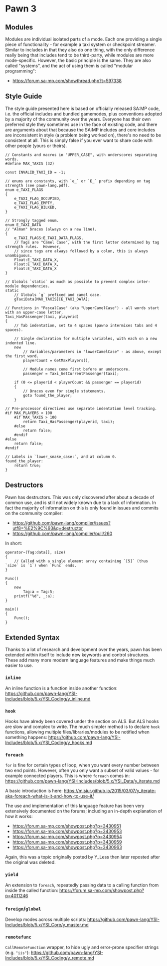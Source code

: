 # Pawn 3

## Modules

Modules are individual isolated parts of a mode.  Each one providing a single piece of functionality - for example a taxi system or checkpoint streamer.  Similar to includes in that they also do one thing, with the only difference really being that includes tend to be third-party, while modules are more mode-specific.  However, the basic principle is the same.  They are also called "systems", and the act of using them is called "modular programming":

* https://forum.sa-mp.com/showthread.php?t=597338

## Style Guide

The style guide presented here is based on officially released SA:MP code, i.e. the official includes and bundled gamemodes, plus conventions adopted by a majority of the community over the years.  Everyone has their own preferred style they sometimes use in the face of existing code, and there are arguments about that because the SA:MP includes and core includes are inconsistent in style (a problem being worked on), there's no need to be consistent at all.  This is simply false if you ever want to share code with other people (yours or theirs).

```pawn
// Constants and macros in "UPPER_CASE", with underscores separating words.
#define MAX_TAXIS (32)

const INVALID_TAXI_ID = -1;

// enums are constants, with `e_` or `E_` prefix depending on tag strength (see pawn-lang.pdf).
enum e_TAXI_FLAGS
{
	e_TAXI_FLAG_OCCUPIED,
	e_TAXI_FLAG_EMPTY,
	e_TAXI_FLAG_BILKED,
}

// Strongly tagged enum.
enum E_TAXI_DATA
// "Alman" braces (always on a new line).
{
	e_TAXI_FLAGS:E_TAXI_DATA_FLAGS,
	// Tags are "Camel Case", with the first letter determined by tag strength rules.  However,
	// since tags are always followed by a colon, this is always unambiguous.
	Float:E_TAXI_DATA_X,
	Float:E_TAXI_DATA_X,
	Float:E_TAXI_DATA_X
}

// Globals `static` as much as possible to prevent complex inter-module dependencies.
static
	// Globals `g` prefixed and camel case.
	gTaxiData[MAX_TAXIS][E_TAXI_DATA];

// Functions in "PascalCase" (aka "UpperCamelCase") - all words start with an upper-case letter.
Taxi_HasPassenger(taxi, playerid)
{
	// Tab indentation, set to 4 spaces (pawno intermixes tabs and 4 spaces).

	// Single declaration for multiple variables, with each on a new indented line.
	new
		// Variables/parameters in "lowerCamelCase" - as above, except the first word.
		playerCount = GetMaxPlayers(),
		
		// Module names come first before an underscore.
		passenger = Taxi_GetCurrentPassenger(taxi);

	if (0 <= playerid < playerCount && passenger == playerid)
	{
		// Braces even for single statements.
		goto found_the_player;
	}

// Pre-processor directives use separate indentation level tracking.
#if MAX_PLAYERS < 100
	#if MAX_TAXIS > 100
		return Taxi_HasPassenger(playerid, taxi);
	#else
		return false;
	#endif
#else
	return false;
#endif

// Labels in `lower_snake_case:`, and at column 0.
found_the_player:
	return true;
}
```

## Destructors

Pawn has destructors.  This was only discovered after about a decade of common use, and is still not widely known due to a lack of information.  In fact the majority of information on this is only found in issues and commits on the community compiler:

* https://github.com/pawn-lang/compiler/issues?utf8=%E2%9C%93&q=destructor
* https://github.com/pawn-lang/compiler/pull/260

In short:

```pawn
operator~(Tag:data[], size)
{
	// Called with a single element array containing `[5]` (thus `size` is `1`) when `Func` ends.
}

Func()
{
	new
		Tag:a = Tag:5;
	printf("%d", _:a);
}

main()
{
	Func();
}
```

## Extended Syntax

Thanks to a lot of research and development over the years, pawn has been extended within itself to include new keywords and control structures.  These add many more modern language features and make things much easier to use.

### `inline`

An inline function is a function inside another function: https://github.com/pawn-lang/YSI-Includes/blob/5.x/YSI_Coding/y_inline.md

### `hook`

Hooks have alredy been covered under the section on ALS.  But ALS hooks are slow and complex to write.  The much simpler method is to declare `hook` functions, allowing multiple files/libraries/modules to be notified when something happens: https://github.com/pawn-lang/YSI-Includes/blob/5.x/YSI_Coding/y_hooks.md

### `foreach`

`for` is fine for certain types of loop, when you want every number between two end points.  However, often you only want a subset of valid values - for example connected players.  This is where `foreach` comes in: https://github.com/pawn-lang/YSI-Includes/blob/5.x/YSI_Data/y_iterate.md

A basic introduction is here: https://misiur.github.io/2015/03/07/y_iterate-aka-foreach-what-is-it-and-how-to-use-it/

The use and implementation of this language feature has been very extensively documented on the forums; including an in-depth explanation of how it works:

* https://forum.sa-mp.com/showpost.php?p=3430951
* https://forum.sa-mp.com/showpost.php?p=3430953
* https://forum.sa-mp.com/showpost.php?p=3430954
* https://forum.sa-mp.com/showpost.php?p=3430959
* https://forum.sa-mp.com/showpost.php?p=3430963

Again, this was a topic originally posted by Y_Less then later reposted after the original was deleted.

### `yield`

An extension to `foreach`, repeatedly passing data to a calling function from inside the called function: https://forum.sa-mp.com/showpost.php?p=4011246

### `foreign`/`global`

Develop modes across multiple scripts: https://github.com/pawn-lang/YSI-Includes/blob/5.x/YSI_Core/y_master.md

### `remotefunc`

`CallRemoteFunction` wrapper, to hide ugly and error-prone specifier strings (e.g. `"iis"`): https://github.com/pawn-lang/YSI-Includes/blob/5.x/YSI_Coding/y_remote.md

